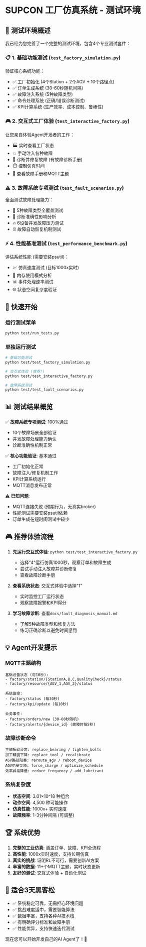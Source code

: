 # SUPCON 工厂仿真系统 - 测试环境

## 🎯 测试环境概述

我已经为您完善了一个完整的测试环境，包含4个专业测试套件：

### 📋 1. 基础功能测试 (`test_factory_simulation.py`)
验证核心系统功能：
- ✅ 工厂初始化 (4个Station + 2个AGV + 10个路径点)
- ✅ 订单生成系统 (30-60秒随机间隔)
- ✅ 故障注入系统 (5种故障类型)
- ✅ 命令处理系统 (正确/错误诊断测试)
- ✅ KPI计算系统 (生产效率、成本控制、鲁棒性)

### 🎮 2. 交互式工厂体验 (`test_interactive_factory.py`)
让您亲自体验Agent开发者的工作：
- 🏭 实时查看工厂状态
- 💥 手动注入各种故障
- 🔧 诊断并修复故障 (有故障诊断手册)
- ⏱️ 控制仿真时间
- 📖 查看故障手册和MQTT主题

### ⚠️ 3. 故障系统专项测试 (`test_fault_scenarios.py`) 
全面测试故障处理能力：
- 🧪 5种故障类型全覆盖测试
- 🎯 诊断准确性影响分析
- 🔥 6设备并发故障压力测试
- ⏰ 故障自动恢复机制测试

### ⚡ 4. 性能基准测试 (`test_performance_benchmark.py`)
评估系统性能 (需要安装psutil)：
- 📈 仿真速度测试 (目标1000x实时)
- 🧠 内存使用模式分析
- 📊 事件处理速率测试
- 🌐 状态空间复杂度验证

## 🚀 快速开始

### 运行测试菜单
```bash
python test/run_tests.py
```

### 单独运行测试
```bash
# 基础功能测试
python test/test_factory_simulation.py

# 交互式体验 (推荐!)
python test/test_interactive_factory.py

# 故障系统测试
python test/test_fault_scenarios.py
```

## 📊 测试结果概览

✅ **故障系统专项测试**: 100%通过
- 10个故障场景全部验证
- 并发故障处理能力确认
- 诊断准确性机制正常

✅ **核心功能验证**: 基本通过  
- 工厂初始化正常
- 故障注入/修复机制工作
- KPI计算系统运行
- MQTT消息发布正常

⚠️ **已知问题**:
- MQTT连接失败 (预期行为，无真实broker)
- 性能测试需要安装psutil依赖
- 订单生成在短时间测试中较少

## 🎮 推荐体验流程

1. **先运行交互式体验**: `python test/test_interactive_factory.py`
   - 选择"4"运行仿真1000秒，观察订单和故障生成
   - 尝试手动注入故障并诊断修复
   - 查看故障诊断手册

2. **查看系统状态**: 交互式体验中选择"1"
   - 实时监控工厂运行状态
   - 观察故障报警和KPI得分

3. **学习故障诊断**: 查看`docs/fault_diagnosis_manual.md`
   - 了解5种故障类型和修复方法
   - 练习正确诊断以避免时间惩罚

## 💡 Agent开发提示

### MQTT主题结构
```
基础设备状态 (每10秒):
- factory/station/{StationA,B,C,QualityCheck}/status
- factory/resource/{AGV_1,AGV_2}/status

系统监控:
- factory/status (每30秒)
- factory/kpi/update (每10秒)

业务事件:
- factory/orders/new (30-60秒随机)
- factory/alerts/{device_id} (故障时每5秒)
```

### 故障诊断命令
```
主轴振动异常: replace_bearing / tighten_bolts
加工精度下降: replace_tool / recalibrate  
AGV路径阻塞: reroute_agv / reboot_device
AGV电量突降: force_charge / optimize_schedule
效率异常降低: reduce_frequency / add_lubricant
```

### 系统复杂度
- **状态空间**: 3.01×10^18 种组合
- **动作空间**: 4,500 种可能操作
- **仿真性能**: 1000x+ 实时速度
- **故障频率**: 1-3分钟间隔 (可调整)

## 🏆 系统优势

1. **完整的工业仿真**: 涵盖订单、故障、KPI全流程
2. **高性能**: 1000x实时速度，支持长期仿真
3. **真实的挑战**: 证明RL不可行，需要创新AI方案
4. **丰富的数据**: 11+个MQTT主题，实时状态更新
5. **友好的测试**: 交互式体验 + 自动化测试

## 🎯 适合3天黑客松

- ✅ 系统稳定可靠，无需担心环境问题
- ✅ 挑战难度适中，需要智能算法
- ✅ 数据丰富，支持各种AI技术栈
- ✅ 有明确评分标准和故障手册
- ✅ 性能优异，支持快速迭代测试

现在您可以开始开发自己的AI Agent了！🚀 